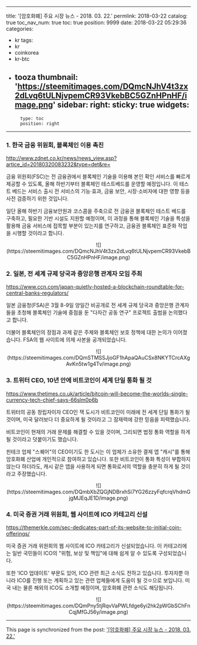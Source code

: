 
---
title: '[암호화폐]  주요 시장 뉴스 - 2018. 03. 22.'
permlink: 2018-03-22
catalog: true
toc_nav_num: true
toc: true
position: 9999
date: 2018-03-22 05:29:36
categories:
- kr
tags:
- kr
- coinkorea
- kr-btc
- tooza
thumbnail: 'https://steemitimages.com/DQmcNJhV4t3zx2dLvq6tULNjvpemCR93VkebBC5GZnHPnHF/image.png'
sidebar:
    right:
        sticky: true
widgets:
    -
        type: toc
        position: right
---


### 1. 한국 금융 위원회, 블록체인 이용 촉진
http://www.zdnet.co.kr/news/news_view.asp?artice_id=20180320083232&type=det&re=

금융 위원회(FSC)는 전 금융권에서 블록체인 기술을 이용해 본인 확인 서비스를 빠르게 제공할 수 있도록, 올해 하반기부터 블록체인 테스트베드를 운영할 예정입니다.  이 테스트 베드는 서비스 출시 전 서비스의 기능·효과, 금융 보안, 시장·소비자에 대한 영향 등을 사전 검증하기 위한 것입니다. 

일단 올해 하반기 금융보안원과 코스콤을 주축으로 전 금융권 블록체인 테스트 베드를 구축하고, 필요한 기반 시설도 지원할 예정이며, 이 과정을 통해 블록체인 기술을 특성을 활용해 금융 서비스에 접목할 부분이 있는지를 연구하고, 금융권 블록체인 표준화 작업을 시행할 것이라고 합니다.

<center>
![](https://steemitimages.com/DQmcNJhV4t3zx2dLvq6tULNjvpemCR93VkebBC5GZnHPnHF/image.png)
</center>

### 2. 일본, 전 세계 규제 당국과 중앙은행 관계자 모임 주최
https://www.ccn.com/japan-quietly-hosted-a-blockchain-roundtable-for-central-banks-regulators/

일본 금융청(FSA)은 3월 8-9일 양일간 비공개로 전 세계 규제 당국과 중앙은행 관계자들을 초청해 블록체인 기술에 중점을 둔 "다자간 공동 연구" 프로젝트 출범을 논의했다고 합니다.

더불어 블록체인의 장점과 과제 같은 주제와  블록체인 보호 정책에 대한 논의가 이어졌습니다.  FSA의 웹 사이트에 의제 사본을 공개되었습니다.

<center>
![](https://steemitimages.com/DQmSTMSSJjoGF1hApaQAuCSx8NKYTCrcAXgAvKn5tw1g4Tv/image.png)
</center>

### 3. 트위터 CEO, 10년 안에 비트코인이 세계 단일 통화 될 것
https://www.thetimes.co.uk/article/bitcoin-will-become-the-worlds-single-currency-tech-chief-says-66slm0p6b

트위터의 공동 창립자이자 CEO인 잭 도시가 비트코인이 미래에 전 세계 단일 통화가 될 것이며, 미국 달러보다 더 중요하게 될 것이라고 그 잠재력에 강한 믿음을 피력했습니다. 

비트코인이 현재의 거래 문제를 해결할 수 있을 것이며, 그리되면 법정 통화 역할을 하게 될 것이라고 덧붙이기도 했습니다. 

핀테크 업체 "스퀘어"의 CEO이기도 한 도시는 이 업체가 소유한 결제 앱 "캐시"를 통해 암호화폐 산업에 개인적으로 참여하고 있습니다.  또한 비트코인이 통화 특성이 부합하지 않는다 하더라도, 캐시 같은 앱을 사용하게 되면 통화로서의 역할을 충분히 하게 될 것이라고 주장했습니다.

<center>
![](https://steemitimages.com/DQmbXbZQGjNDBrxhSi7YG26zzyFqfcrqVhdmGjgMJEqJE1D/image.png)
</center>

### 4. 미국 증권 거래 위원회, 웹 사이트에 ICO 카테고리 신설
https://themerkle.com/sec-dedicates-part-of-its-website-to-initial-coin-offerings/

미국 증권 거래 위원회의 웹 사이트에 ICO 카테고리가 신설되었습니다.  이 카테고리에는 일반 국민들이 ICO의 "위험, 보상 및 책임"에 대해 쉽게 알 수 있도록 구성되었습니다. 

또한  'ICO 업데이트' 부문도 있어, ICO 관련 최근 소식도 전하고 있습니다.  투자자뿐 아니라 ICO를 진행 또는 계획하고 있는 관련 업체들에게 도움이 될 것ㅇ으로 보입니다.  미국 내는 물론 해외의 ICO도 소개할 예정이며, 암호화폐 관련 소식도 해당됩니다.

<center>
![](https://steemitimages.com/DQmPny5tjRqvVaPWLfdge6yi2hk2pWGbSChFnCqjMfGJ56y/image.png)
</center>

- - -

This page is synchronized from the post: ['[암호화폐]  주요 시장 뉴스 - 2018. 03. 22.'](https://steemit.com/@pius.pius/2018-03-22)
